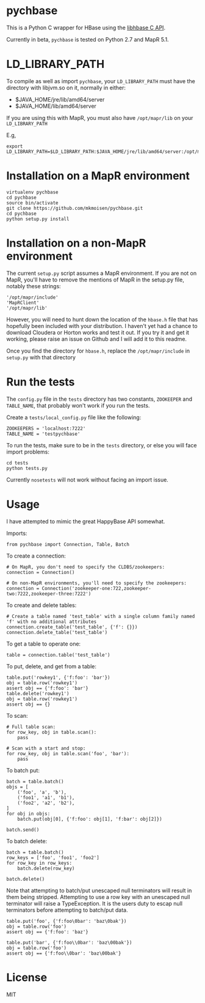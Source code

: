# pychbase
This is a Python C wrapper for HBase using the [libhbase C API](https://github.com/mapr/libhbase).

Currently in beta, `pychbase` is tested on Python 2.7 and MapR 5.1.

# LD_LIBRARY_PATH

To compile as well as import `pychbase`, your `LD_LIBRARY_PATH` must have the directory with libjvm.so on it, normally in either:

 * $JAVA_HOME/jre/lib/amd64/server
 * $JAVA_HOME/lib/amd64/server

If you are using this with MapR, you must also have `/opt/mapr/lib` on your `LD_LIBRARY_PATH`

E.g,

    export LD_LIBRARY_PATH=$LD_LIBRARY_PATH:$JAVA_HOME/jre/lib/amd64/server:/opt/mapr/lib

# Installation on a MapR environment

    virtualenv pychbase
    cd pychbase
    source bin/activate
    git clone https://github.com/mkmoisen/pychbase.git
    cd pychbase
    python setup.py install

# Installation on a non-MapR environment

The current `setup.py` script assumes a MapR environment. If you are not on MapR, you'll have to remove the mentions of MapR in the setup.py file, notably these strings:

    '/opt/mapr/include'
    'MapRClient'
    '/opt/mapr/lib'

However, you will need to hunt down the location of the `hbase.h` file that has hopefully been included with your distribution.
I haven't yet had a chance to download Cloudera or Horton works and test it out. If you try it and get it working, please raise an issue on Github and I will add it to this readme.

Once you find the directory for `hbase.h`, replace the `/opt/mapr/include` in `setup.py` with that directory

# Run the tests

The `config.py` file in the `tests` directory has two constants, `ZOOKEEPER` and `TABLE_NAME`, that probably won't work if you run the tests.

Create a `tests/local_config.py` file like the following:

    ZOOKEEPERS = 'localhost:7222'
    TABLE_NAME = 'testpychbase'

To run the tests, make sure to be in the `tests` directory, or else you will face import problems:

    cd tests
    python tests.py

Currently `nosetests` will not work without facing an import issue.

# Usage

I have attempted to mimic the great HappyBase API somewhat.

Imports:

    from pychbase import Connection, Table, Batch

To create a connection:

    # On MapR, you don't need to specify the CLDBS/zookeepers:
    connection = Connection()

    # On non-MapR environments, you'll need to specify the zookeepers:
    connection = Connection('zookeeper-one:722,zookeeper-two:7222,zookeeper-three:7222')

To create and delete tables:

    # Create a table named 'test_table' with a single column family named 'f' with no additional attributes
    connection.create_table('test_table', {'f': {}})
    connection.delete_table('test_table')

To get a table to operate one:

    table = connection.table('test_table')

To put, delete, and get from a table:

    table.put('rowkey1', {'f:foo': 'bar'})
    obj = table.row('rowkey1')
    assert obj == {'f:foo': 'bar'}
    table.delete('rowkey1')
    obj = table.row('rowkey1')
    assert obj == {}

To scan:

    # Full table scan:
    for row_key, obj in table.scan():
        pass

    # Scan with a start and stop:
    for row_key, obj in table.scan('foo', 'bar'):
        pass

To batch put:

    batch = table.batch()
    objs = [
        ('foo', 'a', 'b'),
        ('foo1', 'a1', 'b1'),
        ('foo2', 'a2', 'b2'),
    ]
    for obj in objs:
        batch.put(obj[0], {'f:foo': obj[1], 'f:bar': obj[2]})

    batch.send()

To batch delete:

    batch = table.batch()
    row_keys = ['foo', 'foo1', 'foo2']
    for row_key in row_keys:
        batch.delete(row_key)

    batch.delete()

Note that attempting to batch/put unescaped null terminators will result in them being stripped.
Attempting to use a row key with an unescaped null terminator will raise a TypeException.
It is the users duty to escap null terminators before attempting to batch/put data.

    table.put('foo', {'f:foo\0bar': 'baz\0bak'})
    obj = table.row('foo')
    assert obj == {'f:foo': 'baz'}

    table.put('bar', {'f:foo\\0bar': 'baz\00bak'})
    obj = table.row('foo')
    assert obj == {'f:foo\\0bar': 'baz\00bak'}


# License
MIT